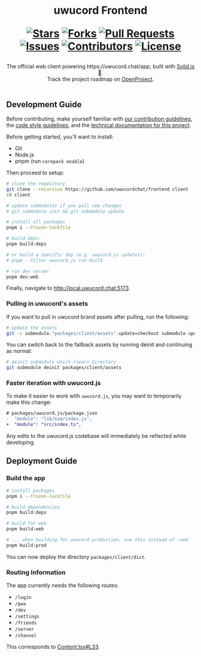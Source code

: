<div align="center">
<h1>
  uwucord Frontend
  
  [![Stars](https://img.shields.io/github/stars/uwucordchat/frontend?style=flat-square&logoColor=white)](https://github.com/uwucordchat/frontend/stargazers)
  [![Forks](https://img.shields.io/github/forks/uwucordchat/frontend?style=flat-square&logoColor=white)](https://github.com/uwucordchat/frontend/network/members)
  [![Pull Requests](https://img.shields.io/github/issues-pr/uwucordchat/frontend?style=flat-square&logoColor=white)](https://github.com/uwucordchat/frontend/pulls)
  [![Issues](https://img.shields.io/github/issues/uwucordchat/frontend?style=flat-square&logoColor=white)](https://github.com/uwucordchat/frontend/issues)
  [![Contributors](https://img.shields.io/github/contributors/uwucordchat/frontend?style=flat-square&logoColor=white)](https://github.com/uwucordchat/frontend/graphs/contributors)
  [![License](https://img.shields.io/github/license/uwucordchat/frontend?style=flat-square&logoColor=white)](https://github.com/uwucordchat/frontend/blob/main/LICENSE)
</h1>
The official web client powering https://uwucord.chat/app, built with <a href="https://www.solidjs.com/">Solid.js</a> 💖. <br/>
Track the project roadmap on <a href="https://op.uwucord.wtf/projects/uwucord-for-web/roadmap">OpenProject</a>.
</div>
<br/>

## Development Guide

Before contributing, make yourself familiar with [our contribution guidelines](https://developers.uwucord.chat/contrib.html), the [code style guidelines](./GUIDELINES.md), and the [technical documentation for this project](https://uwucordchat.github.io/frontend/).

Before getting started, you'll want to install:

- Git
- Node.js
- pnpm (run `corepack enable`)

Then proceed to setup:

```bash
# clone the repository
git clone --recursive https://github.com/uwucordchat/frontend client
cd client

# update submodules if you pull new changes
# git submodule init && git submodule update

# install all packages
pnpm i --frozen-lockfile 

# build deps:
pnpm build:deps

# or build a specific dep (e.g. uwucord.js updates):
# pnpm --filter uwucord.js run build

# run dev server
pnpm dev:web
```

Finally, navigate to http://local.uwucord.chat:5173.

### Pulling in uwucord's assets

If you want to pull in uwucord brand assets after pulling, run the following:

```bash
# update the assets
git -c submodule."packages/client/assets".update=checkout submodule update --init packages/client/assets
```

You can switch back to the fallback assets by running deinit and continuing as normal:

```bash
# deinit submodule which clears directory
git submodule deinit packages/client/assets
```

### Faster iteration with uwucord.js

To make it easier to work with `uwucord.js`, you may want to temporarily make this change:

```diff
# packages/uwucord.js/package.json
-  "module": "lib/esm/index.js",
+  "module": "src/index.ts",
```

Any edits to the uwucord.js codebase will immediately be reflected while developing.

## Deployment Guide

### Build the app

```bash
# install packages
pnpm i --frozen-lockfile 

# build dependencies
pnpm build:deps

# build for web
pnpm build:web

# ... when building for uwucord production, use this instead of :web
pnpm build:prod
```

You can now deploy the directory `packages/client/dist`.

### Routing Information

The app currently needs the following routes:

- `/login`
- `/pwa`
- `/dev`
- `/settings`
- `/friends`
- `/server`
- `/channel`

This corresponds to [Content.tsx#L33](packages/client/src/index.tsx).

